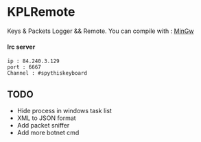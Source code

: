 # KPLRemote

Keys & Packets Logger && Remote.
You can compile with : [MinGw](https://github.com/tfSheol/MinGW)

#### Irc server
```
ip : 84.240.3.129
port : 6667
Channel : #spythiskeyboard
```

## TODO
* Hide process in windows task list
* XML to JSON format
* Add packet sniffer
* Add more botnet cmd
